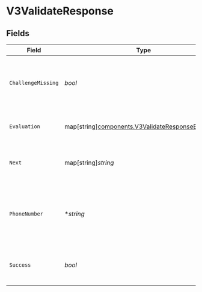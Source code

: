 # V3ValidateResponse


## Fields

| Field                                                                                                         | Type                                                                                                          | Required                                                                                                      | Description                                                                                                   | Example                                                                                                       |
| ------------------------------------------------------------------------------------------------------------- | ------------------------------------------------------------------------------------------------------------- | ------------------------------------------------------------------------------------------------------------- | ------------------------------------------------------------------------------------------------------------- | ------------------------------------------------------------------------------------------------------------- |
| `ChallengeMissing`                                                                                            | *bool*                                                                                                        | :heavy_check_mark:                                                                                            | True if a DOB or SSN needs to be passed in on the next step.                                                  | true                                                                                                          |
| `Evaluation`                                                                                                  | map[string][components.V3ValidateResponseEvaluation](../../models/components/v3validateresponseevaluation.md) | :heavy_minus_sign:                                                                                            | The evaluation result for the policy                                                                          |                                                                                                               |
| `Next`                                                                                                        | map[string]*string*                                                                                           | :heavy_check_mark:                                                                                            | The next set of allowed calls in the same flow.                                                               | {<br/>"v3-challenge": "/v3/challenge"<br/>}                                                                   |
| `PhoneNumber`                                                                                                 | **string*                                                                                                     | :heavy_minus_sign:                                                                                            | The number of the mobile phone for which validation was performed.                                            | 2001001686                                                                                                    |
| `Success`                                                                                                     | *bool*                                                                                                        | :heavy_check_mark:                                                                                            | True if the phone number was validated.                                                                       | true                                                                                                          |